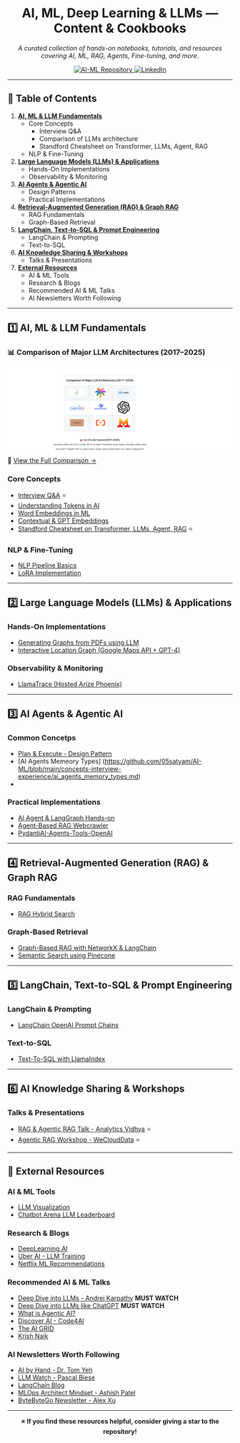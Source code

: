<h1 align="center">AI, ML, Deep Learning & LLMs — Content & Cookbooks</h1>

<p align="center">
   <em>A curated collection of hands-on notebooks, tutorials, and resources covering AI, ML, RAG, Agents, Fine-tuning, and more.</em>
</p>

<p align="center">
  <a href="https://github.com/05satyam/AI-ML" target="_blank">
    <img src="https://img.shields.io/badge/Explore_AI--ML_Repository-Black?style=for-the-badge&logo=github" alt="AI-ML Repository"/>
  </a>
  <a href="https://www.linkedin.com/in/satyam-sm" target="_blank">
    <img src="https://img.shields.io/badge/Connect_on_LinkedIn-blue?style=for-the-badge&logo=linkedin" alt="LinkedIn"/>
  </a>
</p>

---

## 📌 Table of Contents  

1. **[AI, ML & LLM Fundamentals](#ai-ml--llm-fundamentals)**
   - Core Concepts
        - Interview Q&A
        - Comparison of LLMs architecture
        - Standford Cheatsheet on Transformer, LLMs, Agent, RAG
   - NLP & Fine-Tuning  
2. **[Large Language Models (LLMs) & Applications](#large-language-models-llms--applications)**
   - Hands-On Implementations  
   - Observability & Monitoring  
3. **[AI Agents & Agentic AI](#ai-agents--agentic-ai)**
   - Design Patterns  
   - Practical Implementations  
4. **[Retrieval-Augmented Generation (RAG) & Graph RAG](#retrieval-augmented-generation-rag--graph-rag)**
   - RAG Fundamentals  
   - Graph-Based Retrieval  
5. **[LangChain, Text-to-SQL & Prompt Engineering](#langchain-text-to-sql--prompt-engineering)**
   - LangChain & Prompting  
   - Text-to-SQL  
6. **[AI Knowledge Sharing & Workshops](#ai-knowledge-sharing--workshops)**
   - Talks & Presentations  
7. **[External Resources](#external-resources)**
   - AI & ML Tools  
   - Research & Blogs  
   -  Recommended AI & ML Talks
   -  AI Newsletters Worth Following

---

## 1️⃣ AI, ML & LLM Fundamentals  
### 📊 Comparison of Major LLM Architectures (2017–2025)
  [![LLM Comparison](https://github.com/05satyam/AI-ML/blob/main/concepts-interview-experience/comparative_thumbnail.png)](https://github.com/05satyam/AI-ML/blob/main/concepts-interview-experience/comparison_of_major_llms_architectures(2017-2025).md)
🔗 [View the Full Comparison →](https://github.com/05satyam/AI-ML/blob/main/concepts-interview-experience/comparison_of_major_llms_architectures(2017-2025).md)

### Core Concepts  
- [Interview Q&A](https://github.com/05satyam/AI-ML/blob/main/concepts-interview-experience/interview-expereince/AI-ML-QnA.md)  ⭐
- [Understanding Tokens in AI](https://github.com/05satyam/AI-ML/blob/main/ai-ml-genai-common-scripts/Tokens_in_AI(GenAI).ipynb)  
- [Word Embeddings in ML](https://github.com/05satyam/AI-ML/blob/main/ai-ml-genai-common-scripts/ML_WordEmbeddings.ipynb)  
- [Contextual & GPT Embeddings](https://github.com/05satyam/AI-ML/blob/main/concepts-interview-experience/Contexual%20And%20GPT%20Embeddings.md)
- [Standford Cheatsheet on Transformer, LLMs, Agent, RAG](https://github.com/05satyam/AI-ML/blob/main/concepts-interview-experience/standford_transformer_llm_cheatsheet.pdf)  ⭐

### NLP & Fine-Tuning  
- [NLP Pipeline Basics](https://github.com/05satyam/AI-ML/blob/main/ai-ml-genai-common-scripts/NLP_Pipeline_Basics.ipynb)  
- [LoRA Implementation](https://github.com/05satyam/AI-ML/blob/main/finetuning/Simple_LoRA.ipynb)  

---

## 2️⃣ Large Language Models (LLMs) & Applications  

### Hands-On Implementations  
- [Generating Graphs from PDFs using LLM](https://github.com/05satyam/AI-ML/blob/main/llms-based-application/generating_interactive_human_readable_graphs_from_pdf_dcouments_using_llm.ipynb)  
- [Interactive Location Graph (Google Maps API + GPT-4)](https://github.com/05satyam/AI-ML/blob/main/llms-based-application/Interactive%20Location%20Graph%20with%20Google%20Maps%20API%20and%20GPT-4.ipynb)  

### Observability & Monitoring  
- [LlamaTrace (Hosted Arize Phoenix)](https://github.com/05satyam/AI-ML/blob/main/llm-observability/LlamaTrace_(Hosted_Arize_Phoenix).ipynb)  

---

## 3️⃣ AI Agents & Agentic AI  

### Common Concetps
- [Plan & Execute - Design Pattern](https://github.com/05satyam/AI-ML/blob/main/langchain/agenticAI_design_patterns/plan_and_execute.ipynb)  
- [AI Agents Memeory Types] (https://github.com/05satyam/AI-ML/blob/main/concepts-interview-experience/ai_agents_memory_types.md)
- 
### Practical Implementations  
- [AI Agent & LangGraph Hands-on](https://github.com/05satyam/AI-ML/blob/main/agentic-frameworks-and-applications/AI_Agents_and_Agent_LangGraph.ipynb)  
- [Agent-Based RAG Webcrawler](https://github.com/05satyam/AI-ML/blob/main/agentic-frameworks-and-applications/webcrawler_agentic_system.ipynb)  
- [PydantiAI-Agents-Tools-OpenAI](https://github.com/05satyam/AI-ML/blob/main/agentic-frameworks-and-applications/PydanticAI_Agents_Tools_OpenAI.ipynb)  

---

## 4️⃣ Retrieval-Augmented Generation (RAG) & Graph RAG  

### RAG Fundamentals  
- [RAG Hybrid Search](https://github.com/05satyam/AI-ML/blob/main/simple-rag-graphrag/HybridSearch.ipynb)  

### Graph-Based Retrieval  
- [Graph-Based RAG with NetworkX & LangChain](https://github.com/05satyam/AI-ML/blob/main/simple-rag-graphrag/Graph_Based_Retrieval_Augmented_Generation_(RAG)_System_Using_Networkx%2CLangChain.ipynb)  
- [Semantic Search using Pinecone](https://github.com/05satyam/AI-ML/blob/main/simple-rag-graphrag/semantic_search_vec_pinecone.ipynb)  

---

## 5️⃣ LangChain, Text-to-SQL & Prompt Engineering  

### LangChain & Prompting  
- [LangChain OpenAI Prompt Chains](https://github.com/05satyam/AI-ML/blob/main/langchain/lanchain-openai-prompt-chains.ipynb)  

### Text-to-SQL  
- [Text-To-SQL with LlamaIndex](https://github.com/05satyam/AI-ML/blob/main/text-to-sql/Text_To_SQL_LlamaIndex.ipynb)  

---

## 6️⃣ AI Knowledge Sharing & Workshops  

### Talks & Presentations  
- [RAG & Agentic RAG Talk - Analytics Vidhya](https://github.com/05satyam/AI-ML/blob/main/talks_handson-ai_ml_genai-notebooks/Talk_On_Naive_RAG_and_Agentic_RAG_and_LLM_Observability.ipynb)  ⭐
- [Agentic RAG Workshop - WeCloudData](https://github.com/05satyam/AI-ML/blob/main/talks_handson-ai_ml_genai-notebooks/GenAI%20Webinar%20-%20Satyam%20Mittal%20(1).pdf)  ⭐

---

## 🔗 External Resources 

### AI & ML Tools  
- [LLM Visualization](https://bbycroft.net/llm)  
- [Chatbot Arena LLM Leaderboard](https://lmarena.ai/)  

### Research & Blogs  
- [DeepLearning.AI](https://www.deeplearning.ai/the-batch/)  
- [Uber AI - LLM Training](https://www.uber.com/en-GB/blog/open-source-and-in-house-how-uber-optimizes-llm-training/)  
- [Netflix ML Recommendations](https://netflixtechblog.com/)  


### Recommended AI & ML Talks
- [Deep Dive into LLMs - Andrej Karpathy](https://youtu.be/7xTGNNLPyMI?t=1052)   **MUST WATCH**
- [Deep Dive into LLMs like ChatGPT](https://youtu.be/7xTGNNLPyMI?t=797)         **MUST WATCH**
- [What is Agentic AI?](https://youtu.be/kJLiOGle3Lw)  
- [Discover AI - Code4AI](https://www.youtube.com/@code4AI)  
- [The AI GRID](https://www.youtube.com/@TheAiGrid)  
- [Krish Naik](https://www.youtube.com/@krishnaik06)  


### AI Newsletters Worth Following
- [AI by Hand - Dr. Tom Yeh](https://aibyhand.substack.com/)  
- [LLM Watch - Pascal Biese](https://www.llmwatch.com/)  
- [LangChain Blog](https://blog.langchain.dev/)  
- [MLOps Architect Mindset - Ashish Patel](https://www.linkedin.com/newsletters/mlops-architect-mindset-7015185399367012352/)  
- [ByteByteGo Newsletter - Alex Xu](https://www.linkedin.com/newsletters/bytebytego-newsletter-7144012310280359936/)  

---

<p align="center">
  <b>⭐ If you find these resources helpful, consider giving a star to the repository!</b>
</p>

